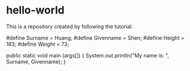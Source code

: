 # hello-world
This is a repository created by following the tutorial.

#define Surname = Huang;
#define Givenname = Shen;
#define Height = 183;
#define Weight = 73;

public static void main (args[])
{
  System.out.println("My name is: ", Surname, Givenname);
}
